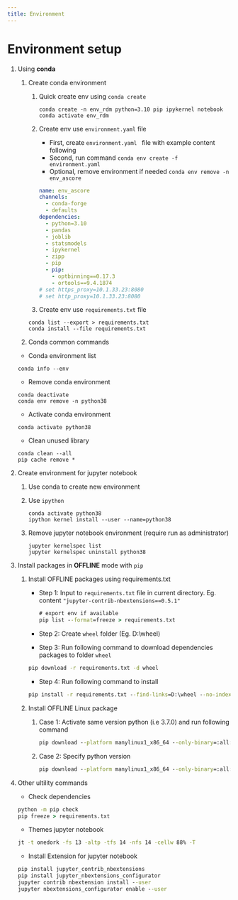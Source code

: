 ```yaml
---
title: Environment
---
```


# Environment setup

1. Using **conda**

    1. Create conda environment

        1. Quick create env using `conda create`
       
            ```
            conda create -n env_rdm python=3.10 pip ipykernel notebook
            conda activate env_rdm
            ```

        1. Create env use `environment.yaml` file

           - First, create `environment.yaml ` file with example content following
           - Second, run command `conda env create -f environment.yaml`
           - Optional, remove environment if needed `conda env remove -n env_ascore`
             
            ```yml
            name: env_ascore
            channels:
              - conda-forge
              - defaults
            dependencies:
              - python=3.10
              - pandas
              - joblib
              - statsmodels
              - ipykernel
              - zipp  
              - pip
              - pip: 
                - optbinning==0.17.3
                - ortools==9.4.1874
            # set https_proxy=10.1.33.23:8080
            # set http_proxy=10.1.33.23:8080          
            ```

        1. Create env use `requirements.txt` file

          ```
          conda list --export > requirements.txt
          conda install --file requirements.txt
          ```

    1. Conda common commands

      -  Conda environment list
      
      ```
      conda info --env
      ```
      
      - Remove conda environment
      
      ```
      conda deactivate
      conda env remove -n python38
      ```
      
      - Activate conda environment
      
      ```
      conda activate python38
      ```
      - Clean unused library
      
      ```
      conda clean --all
      pip cache remove *
      ```

2. Create environment for jupyter notebook

    1. Use conda to create new environment
    1. Use `ipython`
     
        ```
        conda activate python38
        ipython kernel install --user --name=python38
        ```
 
    1. Remove jupyter notebook environment (require run as administrator)
  
        ```
        jupyter kernelspec list
        jupyter kernelspec uninstall python38 
        ```

3. Install packages in **OFFLINE** mode with `pip`

      1. Install OFFLINE packages using requirements.txt 
      
         - Step 1: Input to `requirements.txt` file in current directory.  Eg. content `"jupyter-contrib-nbextensions==0.5.1"`

             ```cmd
             # export env if available
            pip list --format=freeze > requirements.txt
            ```
        
          - Step 2: Create `wheel` folder (Eg. D:\wheel)
        
          - Step 3: Run following command to download dependencies packages to folder `wheel`
      
          ```cmd
          pip download -r requirements.txt -d wheel
          ```
      
          - Step 4: Run following command to install
            
          ```cmd
          pip install -r requirements.txt --find-links=D:\wheel --no-index
          ```
      
      1. Install OFFLINE Linux package
      
          1. Case 1: Activate same version python (i.e 3.7.0) and run following command
             
               ```cmd
               pip download --platform manylinux1_x86_64 --only-binary=:all: --no-binary=:none: pandas
               ```            
          2. Case 2: Specify python version
      
              ```cmd
              pip download --platform manylinux1_x86_64 --only-binary=:all: --python-version=38 --no-binary=:none: pandas
              ```
  
   
      
4. Other ultility commands
      
      - Check dependencies
      
      ```cmd
      python -m pip check 
      pip freeze > requirements.txt
      ```
      
      - Themes jupyter notebook
      
      ```cmd
      jt -t onedork -fs 13 -altp -tfs 14 -nfs 14 -cellw 88% -T
      ```
      
      - Install Extension for jupyter notebook
      
      ```cmd
      pip install jupyter_contrib_nbextensions
      pip install jupyter_nbextensions_configurator
      jupyter contrib nbextension install --user
      jupyter nbextensions_configurator enable --user
      ```
